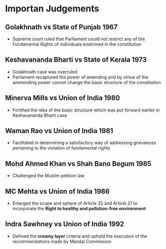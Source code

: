 # Importan Judgements

## Golakhnath vs State of Punjab 1967
- Supreme court ruled that Parliament could not restrict any of the Fundamental Rights of individuals enshrined in the constitution

## Keshavananda Bharti vs State of Kerala 1973
- Golakhnath case was overruled
- Parliament recaptured the power of amending and by virtue of the ammending power cannot change the basic structure of the constitution

## Minerva Mills vs Union of India 1980
- Fortified the idea of the basic structure which was put forward earlier in Keshavananda Bharti case

## Waman Rao vs Union of India 1981
- Facilitated in determining a satisfactory way of addressing grievances pertaining to the violation of fundamental rights

## Mohd Ahmed Khan vs Shah Bano Begum 1985
- Challenged the Muslim petition law

## MC Mehta vs Union of India 1986
- Enlarged the scope and sphere of Article 32 and Article 21 to incorporate the **Right to healthy and pollution-free environment**

## Indra Sawhney vs Union of India 1992
- Defined the **creamy layer** criteria and uphold the execution of the recommendations made by Mandal Commission